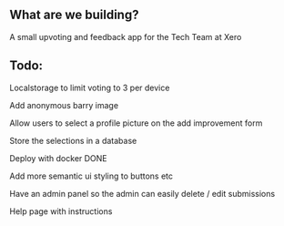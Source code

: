 ## What are we building? 

A small upvoting and feedback app for the Tech Team at Xero

## Todo: 

Localstorage to limit voting to 3 per device

Add anonymous barry image

Allow users to select a profile picture on the add improvement form

Store the selections in a database

Deploy with docker DONE

Add more semantic ui styling to buttons etc

Have an admin panel so the admin can easily delete / edit submissions

Help page with instructions

